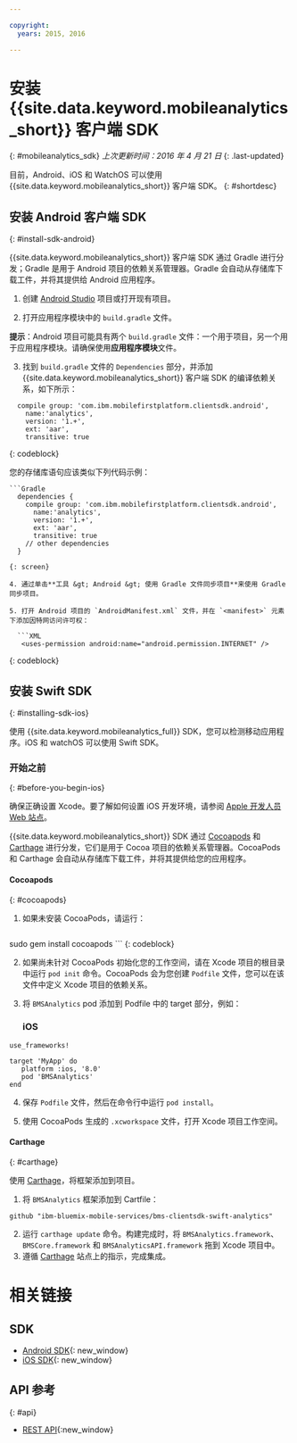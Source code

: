 ```yaml
---

copyright:
  years: 2015, 2016

---
```


# 安装 {{site.data.keyword.mobileanalytics_short}} 客户端 SDK
{: #mobileanalytics_sdk}
*上次更新时间：2016 年 4 月 21 日*
{: .last-updated}

目前，Android、iOS 和 WatchOS 可以使用 {{site.data.keyword.mobileanalytics_short}} 客户端 SDK。
{: #shortdesc}

## 安装 Android 客户端 SDK
{: #install-sdk-android}

{{site.data.keyword.mobileanalytics_short}} 客户端 SDK 通过 Gradle 进行分发；Gradle 是用于 Android 项目的依赖关系管理器。Gradle 会自动从存储库下载工件，并将其提供给 Android 应用程序。

1. 创建 [Android Studio](http://developer.android.com/sdk/index.html) 项目或打开现有项目。

2. 打开应用程序模块中的 `build.gradle` 文件。

  **提示**：Android 项目可能具有两个 `build.gradle` 文件：一个用于项目，另一个用于应用程序模块。请确保使用**应用程序模块**文件。

3. 找到 `build.gradle` 文件的 `Dependencies` 部分，并添加 {{site.data.keyword.mobileanalytics_short}} 客户端 SDK 的编译依赖关系，如下所示：

  ```Gradle
    compile group: 'com.ibm.mobilefirstplatform.clientsdk.android',    
      name:'analytics',
      version: '1.+',
      ext: 'aar',
      transitive: true
  ```
  {: codeblock}

  您的存储库语句应该类似下列代码示例：

	```Gradle
      dependencies {
        compile group: 'com.ibm.mobilefirstplatform.clientsdk.android',    
          name:'analytics',
          version: '1.+',
          ext: 'aar',
          transitive: true
    	// other dependencies  
      }
  ```
  {: screen}

4. 通过单击**工具 &gt; Android &gt; 使用 Gradle 文件同步项目**来使用 Gradle 同步项目。

5. 打开 Android 项目的 `AndroidManifest.xml` 文件，并在 `<manifest>` 元素下添加因特网访问许可权：

	```XML
	 <uses-permission android:name="android.permission.INTERNET" />
   ```
   {: codeblock}


## 安装 Swift SDK
{: #installing-sdk-ios}

使用 {{site.data.keyword.mobileanalytics_full}} SDK，您可以检测移动应用程序。iOS 和 watchOS 可以使用 Swift SDK。

### 开始之前
{: #before-you-begin-ios}

确保正确设置 Xcode。要了解如何设置 iOS 开发环境，请参阅 [Apple 开发人员 Web 站点](https://developer.apple.com/support/xcode/)。

{{site.data.keyword.mobileanalytics_short}} SDK 通过 [Cocoapods](https://cocoapods.org/) 和[Carthage](https://github.com/Carthage/Carthage#getting-started) 进行分发，它们是用于 Cocoa 项目的依赖关系管理器。CocoaPods 和 Carthage 会自动从存储库下载工件，并将其提供给您的应用程序。

#### Cocoapods
{: #cocoapods}
1. 如果未安装 CocoaPods，请运行：

    ```
sudo gem install cocoapods
    ```
    {: codeblock}

2. 如果尚未针对 CocoaPods 初始化您的工作空间，请在 Xcode 项目的根目录中运行 `pod init` 命令。CocoaPods 会为您创建 `Podfile` 文件，您可以在该文件中定义 Xcode 项目的依赖关系。

3. 将 `BMSAnalytics` pod 添加到 Podfile 中的 target 部分，例如：

	### iOS

  ```
  use_frameworks!

  target 'MyApp' do
     platform :ios, '8.0'
     pod 'BMSAnalytics'
  end
  ```

4. 保存 `Podfile` 文件，然后在命令行中运行 `pod install`。

5. 使用 CocoaPods 生成的 `.xcworkspace` 文件，打开 Xcode 项目工作空间。

#### Carthage
{: #carthage}

使用 [Carthage](https://github.com/Carthage/Carthage#if-youre-building-for-ios-tvos-or-watchos)，将框架添加到项目。

1. 将 `BMSAnalytics` 框架添加到 Cartfile：
  ```
  github "ibm-bluemix-mobile-services/bms-clientsdk-swift-analytics"
  ```
2. 运行 `carthage update` 命令。构建完成时，将 `BMSAnalytics.framework`、`BMSCore.framework` 和 `BMSAnalyticsAPI.framework` 拖到 Xcode 项目中。
3. 遵循 [Carthage](https://github.com/Carthage/Carthage#if-youre-building-for-ios-tvos-or-watchos) 站点上的指示，完成集成。

# 相关链接

## SDK
* [Android SDK](https://github.com/ibm-bluemix-mobile-services/bms-clientsdk-android-analytics){: new_window}  
* [iOS SDK](https://github.com/ibm-bluemix-mobile-services/bms-clientsdk-swift-analytics){: new_window}

## API 参考
{: #api}
* [REST API](https://mobile-analytics-dashboard.{DomainName}/analytics-service/){:new_window}
